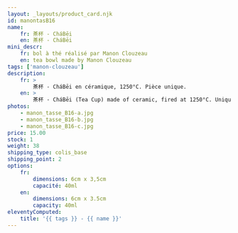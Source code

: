 ```yaml
---
layout: _layouts/product_card.njk
id: manontasB16
name:
    fr: 茶杯 - CháBēi
    en: 茶杯 - CháBēi
mini_descr:
    fr: bol à thé réalisé par Manon Clouzeau
    en: tea bowl made by Manon Clouzeau
tags: ['manon-clouzeau']
description: 
    fr: >
        茶杯 - CháBēi en céramique, 1250°C. Pièce unique.
    en: >
        茶杯 - CháBēi (Tea Cup) made of ceramic, fired at 1250°C. Unique piece.
photos:
    - manon_tasse_B16-a.jpg
    - manon_tasse_B16-b.jpg
    - manon_tasse_B16-c.jpg
price: 15.00
stock: 1
weight: 38
shipping_type: colis_base
shipping_point: 2
options:
    fr:
        dimensions: 6cm x 3,5cm
        capacité: 40ml
    en:
        dimensions: 6cm x 3.5cm
        capacity: 40ml
eleventyComputed:
    title: '{{ tags }} - {{ name }}'
---
```

